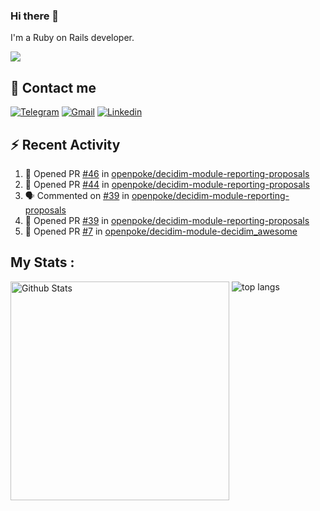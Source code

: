 ### Hi there 👋

I'm a Ruby on Rails developer.

<img src="https://komarev.com/ghpvc/?username=antopalidi&color=blueviolet">

## 📩 Contact me 
[![Telegram](https://img.shields.io/badge/Telegram-2CA5E0?style=for-the-badge&logo=telegram&logoColor=white)](https://t.me/anna_top)
[![Gmail](https://img.shields.io/badge/email-D14836?style=for-the-badge&logo=gmail&logoColor=white)](mailto:topalidisanna@gmail.com)
[![Linkedin](https://img.shields.io/badge/LinkedIn-0077B5?style=for-the-badge&logo=linkedin&logoColor=white)](https://www.linkedin.com/in/topalidi/)
<!-- [![Codewars](https://img.shields.io/badge/Codewars-B1361E?style=for-the-badge&logo=Codewars&logoColor=white)](https://www.codewars.com/users/antopalidi) -->

## :zap: Recent Activity

<!--START_SECTION:activity-->
1. 💪 Opened PR [#46](https://github.com/openpoke/decidim-module-reporting-proposals/pull/46) in [openpoke/decidim-module-reporting-proposals](https://github.com/openpoke/decidim-module-reporting-proposals)
2. 💪 Opened PR [#44](https://github.com/openpoke/decidim-module-reporting-proposals/pull/44) in [openpoke/decidim-module-reporting-proposals](https://github.com/openpoke/decidim-module-reporting-proposals)
3. 🗣 Commented on [#39](https://github.com/openpoke/decidim-module-reporting-proposals/issues/39) in [openpoke/decidim-module-reporting-proposals](https://github.com/openpoke/decidim-module-reporting-proposals)
4. 💪 Opened PR [#39](https://github.com/openpoke/decidim-module-reporting-proposals/pull/39) in [openpoke/decidim-module-reporting-proposals](https://github.com/openpoke/decidim-module-reporting-proposals)
5. 💪 Opened PR [#7](https://github.com/openpoke/decidim-module-decidim_awesome/pull/7) in [openpoke/decidim-module-decidim_awesome](https://github.com/openpoke/decidim-module-decidim_awesome)
<!--END_SECTION:activity-->

## My Stats :
<!--
<img alt="activity" src="https://streak-stats.demolab.com?user=antopalidi" />
-->
<div>
<img align="top" width="350px" alt="Github Stats" src="https://github-readme-stats-1-brown.vercel.app/api?username=antopalidi&count_private=true&show_icons=true&hide_border=true" />
<img align="top" alt="top langs" src="https://github-readme-stats-1-brown.vercel.app/api/top-langs/?username=antopalidi&layout=compact" />
 </div>
<!--
#### [My CV](https://antopalidi.github.io/my_cv/)
-->

<!--
**antopalidi/antopalidi** is a ✨ _special_ ✨ repository because its `README.md` (this file) appears on your GitHub profile.
-->
